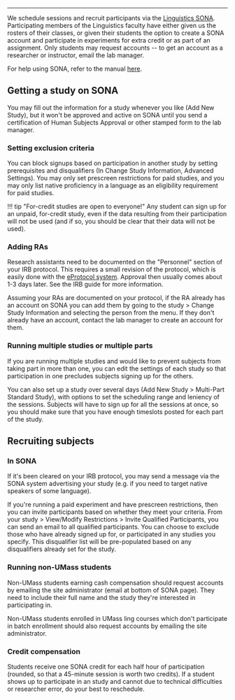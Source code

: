 
---

We schedule sessions and recruit participants via the [Linguistics SONA](https://umassxling.sona-systems.com/default.aspx). Participating members of the Linguistics faculty have either given us the rosters of their classes, or given their students the option to create a SONA account and participate in experiments for extra credit or as part of an assignment. Only students may request accounts -- to get an account as a researcher or instructor, email the lab manager. 

For help using SONA, refer to the manual [here](https://drive.google.com/open?id=0BzzaA-_ECO56YmZjbVR3dUxEWjl1UVFtS3lITUU1QjdvUC1j). 

[//]: # (host this more permanently somewhere -- maybe the xlingumass github?)

## Getting a study on SONA

You may fill out the information for a study whenever you like (Add New Study), but it won't be approved and active on SONA until you send a certification of Human Subjects Approval or other stamped form to the lab manager. 

### Setting exclusion criteria

You can block signups based on participation in another study by setting prerequisites and disqualifiers (In Change Study Information, Advanced Settings). You may only set prescreen restrictions for paid studies, and you may only list native proficiency in a language as an eligibility requirement for paid studies.

!!! tip "For-credit studies are open to everyone!"
    Any student can sign up for an unpaid, for-credit study, even if the data resulting from their participation will not be used (and if so, you should be clear that their data will not be used).

### Adding RAs

Research assistants need to be documented on the "Personnel" section of your IRB protocol. This requires a small revision of the protocol, which is easily done with the [eProtocol system](https://www.umass.edu/research/compliance/human-subjects-irb/e-protocol-system-irb). Approval then usually comes about 1-3 days later. See the IRB guide for more information.

Assuming your RAs are documented on your protocol, if the RA already has an account on SONA you can add them by going to the study > Change Study Information and selecting the person from the menu. If they don't already have an account, contact the lab manager to create an account for them.

### Running multiple studies or multiple parts

If you are running multiple studies and would like to prevent subjects from taking part in more than one, you can edit the settings of each study so that participation in one precludes subjects signing up for the others. 

You can also set up a study over several days (Add New Study > Multi-Part Standard Study), with options to set the scheduling range and leniency of the sessions. Subjects will have to sign up for all the sessions at once, so you should make sure that you have enough timeslots posted for each part of the study. 

## Recruiting subjects

### In SONA

If it's been cleared on your IRB protocol, you may send a message via the SONA system advertising your study (e.g. if you need to target native speakers of some language).

If you're running a paid experiment and have prescreen restrictions, then you can invite participants based on whether they meet your criteria. From your study > View/Modify Restrictions > Invite Qualified Participants, you can send an email to all qualified participants. You can choose to exclude those who have already signed up for, or participated in any studies you specify. This disqualifier list will be pre-populated based on any disqualifiers already set for the study. 

### Running non-UMass students

Non-UMass students earning cash compensation should request accounts by emailing the site administrator (email at bottom of SONA page). They need to include their full name and the study they're interested in participating in. 

Non-UMass students enrolled in UMass ling courses which don't participate in batch enrollment should also request accounts by emailing the site administrator.
    
### Credit compensation

Students receive one SONA credit for each half hour of participation (rounded, so that a 45-minute session is worth two credits). If a student shows up to participate in an study and cannot due to technical difficulties or researcher error, do your best to reschedule.

